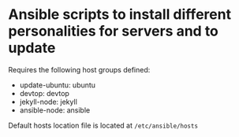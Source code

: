 # Ansible scripts to install different personalities for servers and to update

Requires the following host groups defined:

* update-ubuntu: ubuntu
* devtop: devtop
* jekyll-node: jekyll
* ansible-node: ansible

Default hosts location file is located at `/etc/ansible/hosts`
